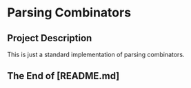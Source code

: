 # Parsing Combinators

## Project Description

This is just a standard implementation of parsing combinators.

## The End of [README.md]
